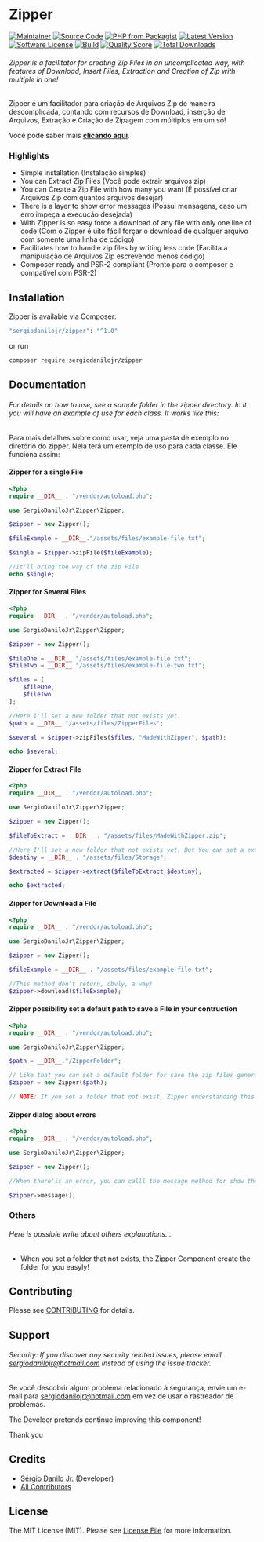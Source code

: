 # Zipper

[![Maintainer](http://img.shields.io/badge/maintainer-@sergiodanilojr-blue.svg?style=flat-square)](https://twitter.com/sergiodanilojr)
[![Source Code](http://img.shields.io/badge/source-sergiodanilojr/zipper-blue.svg?style=flat-square)](https://github.com/sergiodanilojr/zipper)
[![PHP from Packagist](https://img.shields.io/packagist/php-v/sergiodanilojr/zipper.svg?style=flat-square)](https://packagist.org/packages/sergiodanilojr/zipper)
[![Latest Version](https://img.shields.io/github/release/sergiodanilojr/zipper.svg?style=flat-square)](https://github.com/sergiodanilojr/zipper/releases)
[![Software License](https://img.shields.io/badge/license-MIT-brightgreen.svg?style=flat-square)](LICENSE)
[![Build](https://img.shields.io/scrutinizer/build/g/sergiodanilojr/zipper.svg?style=flat-square)](https://scrutinizer-ci.com/g/sergiodanilojr/zipper)
[![Quality Score](https://img.shields.io/scrutinizer/g/sergiodanilojr/zipper.svg?style=flat-square)](https://scrutinizer-ci.com/g/sergiodanilojr/zipper)
[![Total Downloads](https://img.shields.io/packagist/dt/sergiodanilojr/zipper.svg?style=flat-square)](https://packagist.org/packages/sergiodanilojr/zipper)

###### Zipper is a facilitator for creating Zip Files in an uncomplicated way, with features of Download, Insert Files, Extraction and Creation of Zip with multiple in one!

Zipper é um facilitador para criação de Arquivos Zip de maneira descomplicada, contando com recursos de Download, inserção de Arquivos, Extração e Criação de Zipagem com múltiplos em um só!

Você pode saber mais **[clicando aqui](https://www.sergiodanilojr.com.br/componentes/zipper)**.

### Highlights

- Simple installation (Instalação simples)
- You can Extract Zip Files (Você pode extrair arquivos zip)
- You can Create a Zip File with how many you want (É possível criar Arquivos Zip com quantos arquivos desejar)
- There is a layer to show error messages (Possui mensagens, caso um erro impeça a execução desejada)
- With Zipper is so easy force a download of any file with only one line of code (Com o Zipper é uito fácil forçar o download de qualquer arquivo com somente uma linha de código)
- Facilitates how to handle zip files by writing less code (Facilita a manipulação de Arquivos Zip escrevendo menos código)
- Composer ready and PSR-2 compliant (Pronto para o composer e compatível com PSR-2)

## Installation

Zipper is available via Composer:

```bash
"sergiodanilojr/zipper": "^1.0"
```

or run

```bash
composer require sergiodanilojr/zipper
```

## Documentation

###### For details on how to use, see a sample folder in the zipper directory. In it you will have an example of use for each class. It works like this:

Para mais detalhes sobre como usar, veja uma pasta de exemplo no diretório do zipper. Nela terá um exemplo de uso para cada classe. Ele funciona assim:

#### Zipper for a single File

```php
<?php
require __DIR__ . "/vendor/autoload.php";

use SergioDaniloJr\Zipper\Zipper;

$zipper = new Zipper();

$fileExample = __DIR__."/assets/files/example-file.txt";

$single = $zipper->zipFile($fileExample);

//It'll bring the way of the zip File
echo $single;
```

#### Zipper for Several Files

```php
<?php
require __DIR__ . "/vendor/autoload.php";

use SergioDaniloJr\Zipper\Zipper;

$zipper = new Zipper();

$fileOne = __DIR__."/assets/files/example-file.txt";
$fileTwo = __DIR__."/assets/files/example-file-two.txt";

$files = [
    $fileOne,
    $fileTwo
];

//Here I'll set a new folder that not exists yet.
$path = __DIR__."/assets/files/ZipperFiles";

$several = $zipper->zipFiles($files, "MadeWithZipper", $path);

echo $several;

```


#### Zipper for Extract File

```php
<?php
require __DIR__ . "/vendor/autoload.php";

use SergioDaniloJr\Zipper\Zipper;

$zipper = new Zipper();

$fileToExtract = __DIR__ . "/assets/files/MadeWithZipper.zip";

//Here I'll set a new folder that not exists yet. But You can set a existent folder.
$destiny = __DIR__ . "/assets/files/Storage";

$extracted = $zipper->extract($fileToExtract,$destiny);

echo $extracted;

```


#### Zipper for Download a File

```php
<?php
require __DIR__ . "/vendor/autoload.php";

use SergioDaniloJr\Zipper\Zipper;

$zipper = new Zipper();

$fileExample = __DIR__ . "/assets/files/example-file.txt";

//This method don't return, obvly, a way!
$zipper->download($fileExample);

```

#### Zipper possibility set a default path to save a File in your contruction
```php
<?php
require __DIR__ . "/vendor/autoload.php";

use SergioDaniloJr\Zipper\Zipper;

$path = __DIR__."/ZipperFolder";

// Like that you can set a default folder for save the zip files generated with the methods above.
$zipper = new Zipper($path);

// NOTE: If you set a folder that not exist, Zipper understanding this and will create a new folder like you want! Zipper's Wonderful, no?!

```

#### Zipper dialog about errors
```php
<?php
require __DIR__ . "/vendor/autoload.php";

use SergioDaniloJr\Zipper\Zipper;

$zipper = new Zipper();

//When there'is an error, you can calll the message method for show the error message, it comes like a 'string' type

$zipper->message();

```


### Others

###### Here is possible write about others explanations...

- When you set a folder that not exists, the Zipper Component create the folder for you easyly!


## Contributing

Please see [CONTRIBUTING](https://github.com/sergiodanilojr/zipper/blob/master/CONTRIBUTING.md) for details.

## Support

###### Security: If you discover any security related issues, please email sergiodanilojr@hotmail.com instead of using the issue tracker.

Se você descobrir algum problema relacionado à segurança, envie um e-mail para sergiodanilojr@hotmail.com em vez de usar o rastreador de problemas.

The Develoer pretends continue improving this component!

Thank you


## Credits

- [Sérgio Danilo Jr.](https://github.com/sergiodanilojr) (Developer)
- [All Contributors](https://github.com/sergiodanilojr/zipper/contributors)

## License

The MIT License (MIT). Please see [License File](https://github.com/sergiodanilojr/zipper/blob/master/LICENSE) for more information.
